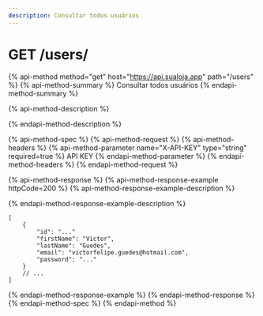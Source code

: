 ```yaml
---
description: Consultar todos usuários
---
```


# GET /users/

{% api-method method="get" host="https://api.sualoja.app" path="/users" %}
{% api-method-summary %}
Consultar todos usuários
{% endapi-method-summary %}

{% api-method-description %}

{% endapi-method-description %}

{% api-method-spec %}
{% api-method-request %}
{% api-method-headers %}
{% api-method-parameter name="X-API-KEY" type="string" required=true %}
API KEY
{% endapi-method-parameter %}
{% endapi-method-headers %}
{% endapi-method-request %}

{% api-method-response %}
{% api-method-response-example httpCode=200 %}
{% api-method-response-example-description %}

{% endapi-method-response-example-description %}

```
[
    {
        "id": "..."
        "firstName": "Victor",
        "lastName": "Guedes",
        "email": "victorfelipe.guedes@hotmail.com",
        "password": "..."
    }
    // ...
]
```
{% endapi-method-response-example %}
{% endapi-method-response %}
{% endapi-method-spec %}
{% endapi-method %}

